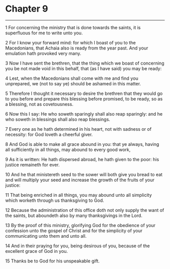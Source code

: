 # Chapter 9

***

1 For concerning the ministry that is done towards the saints, it is superfluous for me to write unto you.

2 For I know your forward mind: for which I boast of you to the Macedonians, that Achaia also is ready from the year past. And your emulation hath provoked very many.

3 Now I have sent the brethren, that the thing which we boast of concerning you be not made void in this behalf, that (as I have said) you may be ready:

4 Lest, when the Macedonians shall come with me and find you unprepared, we (not to say ye) should be ashamed in this matter.

5 Therefore I thought it necessary to desire the brethren that they would go to you before and prepare this blessing before promised, to be ready, so as a blessing, not as covetousness.

6 Now this I say: He who soweth sparingly shall also reap sparingly: and he who soweth in blessings shall also reap blessings.

7 Every one as he hath determined in his heart, not with sadness or of necessity: for God loveth a cheerful giver.

8 And God is able to make all grace abound in you: that ye always, having all sufficiently in all things, may abound to every good work,

9 As it is written: He hath dispersed abroad, he hath given to the poor: his justice remaineth for ever.

10 And he that ministereth seed to the sower will both give you bread to eat and will multiply your seed and increase the growth of the fruits of your justice:

11 That being enriched in all things, you may abound unto all simplicity which worketh through us thanksgiving to God.

12 Because the administration of this office doth not only supply the want of the saints, but aboundeth also by many thanksgivings in the Lord.

13 By the proof of this ministry, glorifying God for the obedience of your confession unto the gospel of Christ and for the simplicity of your communicating unto them and unto all.

14 And in their praying for you, being desirous of you, because of the excellent grace of God in you.

15 Thanks be to God for his unspeakable gift.

